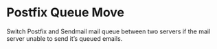 # Postfix Queue Move
Switch Postfix and Sendmail mail queue between two servers if the mail server unable to send it’s queued emails.
